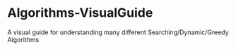 # Algorithms-VisualGuide
 A visual guide for understanding many different Searching/Dynamic/Greedy Algorithms
